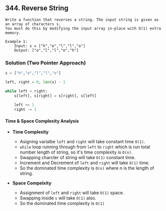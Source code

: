 ## 344. Reverse String

```
Write a function that reverses a string. The input string is given as an array of characters s.
You must do this by modifying the input array in-place with O(1) extra memory.

Example 1:
    Input: s = ["h","e","l","l","o"]
    Output: ["o","l","l","e","h"]
```


### Solution (Two Pointer Approach)
```python
s = ["h","e","l","l","o"]

left, right = 0, len(s) - 1

while left < right:
    s[left], s[right] = s[right], s[left]
    
    left += 1
    right -= 1
```

#### Time & Space Complexity Analysis
- __Time Complexity__
  - Asigning varialbe `left` and `right` will take constant time `O(1)`.
  - `while` loop running through from `left` to `right` which is run total number length
    of string, so it's time complexity is `O(n)`.
  - Swapping charcter of string will take `O(1)` constant time.
  - Increment and Decrement of `left` and `right` will take `O(1)` time.
  - So the dominated time complexity is `O(n)` where n is the length of string.

- __Space Compelxity__
  - Assignment of `left` and `right` will take `O(1)` space.
  - Swapping inside `s` will take `O(1)` also.
  - So the dominated time complexity is `O(1)`